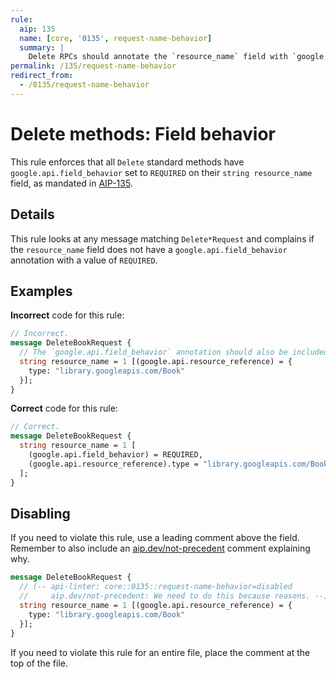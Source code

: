 ```yaml
---
rule:
  aip: 135
  name: [core, '0135', request-name-behavior]
  summary: |
    Delete RPCs should annotate the `resource_name` field with `google.api.field_behavior`.
permalink: /135/request-name-behavior
redirect_from:
  - /0135/request-name-behavior
---
```


# Delete methods: Field behavior

This rule enforces that all `Delete` standard methods have
`google.api.field_behavior` set to `REQUIRED` on their `string resource_name` field, as
mandated in [AIP-135][].

## Details

This rule looks at any message matching `Delete*Request` and complains if the
`resource_name` field does not have a `google.api.field_behavior` annotation with a
value of `REQUIRED`.

## Examples

**Incorrect** code for this rule:

```proto
// Incorrect.
message DeleteBookRequest {
  // The `google.api.field_behavior` annotation should also be included.
  string resource_name = 1 [(google.api.resource_reference) = {
    type: "library.googleapis.com/Book"
  }];
}
```

**Correct** code for this rule:

```proto
// Correct.
message DeleteBookRequest {
  string resource_name = 1 [
    (google.api.field_behavior) = REQUIRED,
    (google.api.resource_reference).type = "library.googleapis.com/Book"
  ];
}
```

## Disabling

If you need to violate this rule, use a leading comment above the field.
Remember to also include an [aip.dev/not-precedent][] comment explaining why.

```proto
message DeleteBookRequest {
  // (-- api-linter: core::0135::request-name-behavior=disabled
  //     aip.dev/not-precedent: We need to do this because reasons. --)
  string resource_name = 1 [(google.api.resource_reference) = {
    type: "library.googleapis.com/Book"
  }];
}
```

If you need to violate this rule for an entire file, place the comment at the
top of the file.

[aip-135]: https://aip.dev/135
[aip.dev/not-precedent]: https://aip.dev/not-precedent
